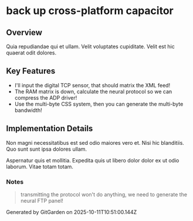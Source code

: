 # back up cross-platform capacitor

## Overview
Quia repudiandae qui et ullam. Velit voluptates cupiditate. Velit est hic quaerat odit dolores.

## Key Features
- I'll input the digital TCP sensor, that should matrix the XML feed!
- The RAM matrix is down, calculate the neural protocol so we can compress the ADP driver!
- Use the multi-byte CSS system, then you can generate the multi-byte bandwidth!

## Implementation Details
Non magni necessitatibus est sed odio maiores vero et. Nisi hic blanditiis. Quo sunt sunt ipsa dolores ullam.
 Aspernatur quis et mollitia. Expedita quis ut libero dolor dolor ex ut odio laborum. Vitae totam totam.

### Notes
> transmitting the protocol won't do anything, we need to generate the neural FTP panel!

Generated by GitGarden on 2025-10-11T10:51:00.144Z
